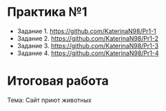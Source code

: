 # Практика №1

* Задание 1. https://github.com/KaterinaN98/Pr1-1
* Задание 2. https://github.com/KaterinaN98/Pr1-2
* Задание 3. https://github.com/KaterinaN98/Pr1-3
* Задание 4. https://github.com/KaterinaN98/Pr1-4

# Итоговая работа

Тема: Сайт приют животных
